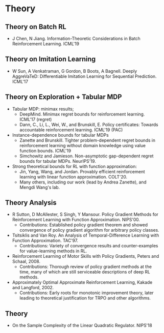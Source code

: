 # Theory

## Theory on Batch RL
- J Chen, N Jiang. Information-Theoretic Considerations in Batch Reinforcement Learning. ICML'19

## Theory on Imitation Learning
- W Sun, A Venkatraman, G Gordon, B Boots, A Bagnell. Deeply AggreVaTeD: Differentiable Imitation Learning for Sequential Prediction. ICML'17

## Theory on Exploration + Tabular MDP
- Tabular MDP: minimax results;
	- DeepMind. Minimax regret bounds for reinforcement learning. ICML'17 (regret)
	- Dann, C., Li, L., Wei, W., and Brunskill, E. Policy certificates: Towards accountable reinforcement learning. ICML'19 (PAC)
- Instance-dependence bounds for tabular MDPs
	- Zanette and Brunskill. Tighter problem-dependent regret bounds in reinforcement learning without domain knowledge using value function bounds. ICML'19
	- Simchowitz and Jamieson. Non-asymptotic gap-dependent regret bounds for tabular MDPs. NeurIPS'19.
- Strong theoretical bounds for RL with function approximation:
	- Jin, Yang, Wang, and Jordan. Provably efficient reinforcement learning with linear function approximation. COLT'20.
	- Many others, including our work (lead by Andrea Zanette), and Mengdi Wang's lab.

## Theory Analysis
- R Sutton, D McAllester, S Singh, Y Mansour. Policy Gradient Methods for Reinforcement Learning with Function Approximation. NIPS'00.
	- Contributions: Established policy gradient theorem and showed convergence of policy gradient algorithm for arbitrary policy classes.
- Tsitsiklis and Van Roy. An Analysis of Temporal-Difference Learning with Function Approximation. TAC'97.
	- Contributions: Variety of convergence results and counter-examples for value-learning methods in RL.
- Reinforcement Learning of Motor Skills with Policy Gradients, Peters and Schaal, 2008. 
	- Contributions: Thorough review of policy gradient methods at the time, many of which are still serviceable descriptions of deep RL methods.
- Approximately Optimal Approximate Reinforcement Learning, Kakade and Langford, 2002.
	- Contributions: Early roots for monotonic improvement theory, later leading to theoretical justification for TRPO and other algorithms.

## Theory
- On the Sample Complexity of the Linear Quadratic Regulator. NIPS'18
